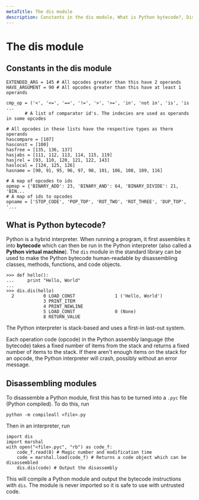 ```yaml
---
metaTitle: The dis module
description: Constants in the dis module, What is Python bytecode?, Disassembling modules
---
```


# The dis module




## Constants in the dis module


```
EXTENDED_ARG = 145 # All opcodes greater than this have 2 operands
HAVE_ARGUMENT = 90 # All opcodes greater than this have at least 1 operands

cmp_op = ('<', '<=', '==', '!=', '>', '>=', 'in', 'not in', 'is', 'is ...
       # A list of comparator id's. The indecies are used as operands in some opcodes

# All opcodes in these lists have the respective types as there operands
hascompare = [107]
hasconst = [100]
hasfree = [135, 136, 137]
hasjabs = [111, 112, 113, 114, 115, 119]
hasjrel = [93, 110, 120, 121, 122, 143]
haslocal = [124, 125, 126]
hasname = [90, 91, 95, 96, 97, 98, 101, 106, 108, 109, 116]

# A map of opcodes to ids
opmap = {'BINARY_ADD': 23, 'BINARY_AND': 64, 'BINARY_DIVIDE': 21, 'BIN...
# A map of ids to opcodes
opname = ['STOP_CODE', 'POP_TOP', 'ROT_TWO', 'ROT_THREE', 'DUP_TOP', '...

```



## What is Python bytecode?


Python is a hybrid interpreter. When running a program, it first assembles it into **bytecode** which can then be run in the Python interpreter (also called a **Python virtual machine**). The `dis` module in the standard library can be used to make the Python bytecode human-readable by disassembling classes, methods, functions, and code objects.

```
>>> def hello():
...     print "Hello, World"
...
>>> dis.dis(hello)
  2           0 LOAD_CONST               1 ('Hello, World')
              3 PRINT_ITEM
              4 PRINT_NEWLINE
              5 LOAD_CONST               0 (None)
              8 RETURN_VALUE

```

The Python interpreter is stack-based and uses a first-in last-out system.

Each operation code (opcode) in the Python assembly language (the bytecode) takes a fixed number of items from the stack and returns a fixed number of items to the stack. If there aren't enough items on the stack for an opcode, the Python interpreter will crash, possibly without an error message.



## Disassembling modules


To disassemble a Python module, first this has to be turned into a `.pyc` file (Python compiled). To do this, run

```
python -m compileall <file>.py

```

Then in an interpreter, run

```
import dis
import marshal
with open("<file>.pyc", "rb") as code_f:
    code_f.read(8) # Magic number and modification time
    code = marshal.load(code_f) # Returns a code object which can be disassembled
    dis.dis(code) # Output the disassembly

```

This will compile a Python module and output the bytecode instructions with `dis`. The module is never imported so it is safe to use with untrusted code.

